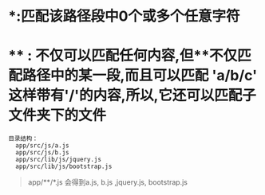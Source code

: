 # *:匹配该路径段中0个或多个任意字符
# ** : 不仅可以匹配任何内容,但**不仅匹配路径中的某一段,而且可以匹配 'a/b/c' 这样带有'/'的内容,所以,它还可以匹配子文件夹下的文件
```
目录结构：
  app/src/js/a.js
  app/src/js/b.js
  app/src/lib/js/jquery.js
  app/src/lib/js/bootstrap.js
```
> app/**/*.js  会得到a.js, b.js ,jquery.js, bootstrap.js